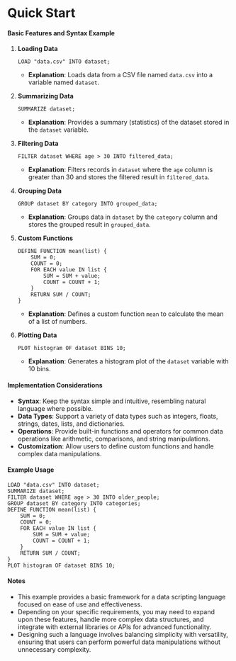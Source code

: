 # Quick Start

#### Basic Features and Syntax Example

1.  **Loading Data**

    ```plaintext
    LOAD "data.csv" INTO dataset;
    ```

    * **Explanation**: Loads data from a CSV file named `data.csv` into a variable named `dataset`.
2.  **Summarizing Data**

    ```plaintext
    SUMMARIZE dataset;
    ```

    * **Explanation**: Provides a summary (statistics) of the dataset stored in the `dataset` variable.
3.  **Filtering Data**

    ```plaintext
    FILTER dataset WHERE age > 30 INTO filtered_data;
    ```

    * **Explanation**: Filters records in `dataset` where the `age` column is greater than 30 and stores the filtered result in `filtered_data`.
4.  **Grouping Data**

    ```plaintext
    GROUP dataset BY category INTO grouped_data;
    ```

    * **Explanation**: Groups data in `dataset` by the `category` column and stores the grouped result in `grouped_data`.
5.  **Custom Functions**

    ```plaintext
    DEFINE FUNCTION mean(list) {
        SUM = 0;
        COUNT = 0;
        FOR EACH value IN list {
            SUM = SUM + value;
            COUNT = COUNT + 1;
        }
        RETURN SUM / COUNT;
    }
    ```

    * **Explanation**: Defines a custom function `mean` to calculate the mean of a list of numbers.
6.  **Plotting Data**

    ```plaintext
    PLOT histogram OF dataset BINS 10;
    ```

    * **Explanation**: Generates a histogram plot of the `dataset` variable with 10 bins.

#### Implementation Considerations

* **Syntax**: Keep the syntax simple and intuitive, resembling natural language where possible.
* **Data Types**: Support a variety of data types such as integers, floats, strings, dates, lists, and dictionaries.
* **Operations**: Provide built-in functions and operators for common data operations like arithmetic, comparisons, and string manipulations.
* **Customization**: Allow users to define custom functions and handle complex data manipulations.

#### Example Usage

```plaintext
LOAD "data.csv" INTO dataset;
SUMMARIZE dataset;
FILTER dataset WHERE age > 30 INTO older_people;
GROUP dataset BY category INTO categories;
DEFINE FUNCTION mean(list) {
    SUM = 0;
    COUNT = 0;
    FOR EACH value IN list {
        SUM = SUM + value;
        COUNT = COUNT + 1;
    }
    RETURN SUM / COUNT;
}
PLOT histogram OF dataset BINS 10;
```

#### Notes

* This example provides a basic framework for a data scripting language focused on ease of use and effectiveness.
* Depending on your specific requirements, you may need to expand upon these features, handle more complex data structures, and integrate with external libraries or APIs for advanced functionality.
* Designing such a language involves balancing simplicity with versatility, ensuring that users can perform powerful data manipulations without unnecessary complexity.
